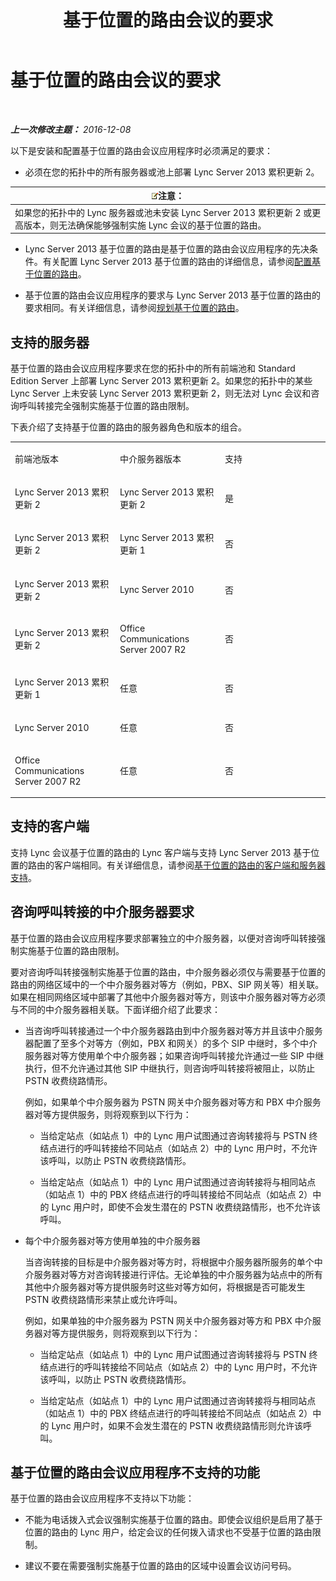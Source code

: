 ﻿---
title: 基于位置的路由会议的要求
TOCTitle: 基于位置的路由会议的要求
ms:assetid: 766d9286-2c34-4faf-bb3e-f0ca478a70cf
ms:mtpsurl: https://technet.microsoft.com/zh-cn/library/Dn362806(v=OCS.15)
ms:contentKeyID: 56271162
ms.date: 12/10/2016
mtps_version: v=OCS.15
ms.translationtype: HT
---

# 基于位置的路由会议的要求

 

_**上一次修改主题：** 2016-12-08_

以下是安装和配置基于位置的路由会议应用程序时必须满足的要求：

  - 必须在您的拓扑中的所有服务器或池上部署 Lync Server 2013 累积更新 2。

<table>
<thead>
<tr class="header">
<th><img src="images/Dn783119.note(OCS.15).gif" title="note" alt="note" />注意：</th>
</tr>
</thead>
<tbody>
<tr class="odd">
<td>如果您的拓扑中的 Lync 服务器或池未安装 Lync Server 2013 累积更新 2 或更高版本，则无法确保能够强制实施 Lync 会议的基于位置的路由。</td>
</tr>
</tbody>
</table>


  - Lync Server 2013 基于位置的路由是基于位置的路由会议应用程序的先决条件。有关配置 Lync Server 2013 基于位置的路由的详细信息，请参阅[配置基于位置的路由](lync-server-2013-configuring-location-based-routing.md)。

  - 基于位置的路由会议应用程序的要求与 Lync Server 2013 基于位置的路由的要求相同。有关详细信息，请参阅[规划基于位置的路由](lync-server-2013-planning-for-location-based-routing.md)。

## 支持的服务器

基于位置的路由会议应用程序要求在您的拓扑中的所有前端池和 Standard Edition Server 上部署 Lync Server 2013 累积更新 2。如果您的拓扑中的某些 Lync Server 上未安装 Lync Server 2013 累积更新 2，则无法对 Lync 会议和咨询呼叫转接完全强制实施基于位置的路由限制。

下表介绍了支持基于位置的路由的服务器角色和版本的组合。


<table>
<colgroup>
<col style="width: 33%" />
<col style="width: 33%" />
<col style="width: 33%" />
</colgroup>
<tbody>
<tr class="odd">
<td><p>前端池版本</p></td>
<td><p>中介服务器版本</p></td>
<td><p>支持</p></td>
</tr>
<tr class="even">
<td><p>Lync Server 2013 累积更新 2</p></td>
<td><p>Lync Server 2013 累积更新 2</p></td>
<td><p>是</p></td>
</tr>
<tr class="odd">
<td><p>Lync Server 2013 累积更新 2</p></td>
<td><p>Lync Server 2013 累积更新 1</p></td>
<td><p>否</p></td>
</tr>
<tr class="even">
<td><p>Lync Server 2013 累积更新 2</p></td>
<td><p>Lync Server 2010</p></td>
<td><p>否</p></td>
</tr>
<tr class="odd">
<td><p>Lync Server 2013 累积更新 2</p></td>
<td><p>Office Communications Server 2007 R2</p></td>
<td><p>否</p></td>
</tr>
<tr class="even">
<td><p>Lync Server 2013 累积更新 1</p></td>
<td><p>任意</p></td>
<td><p>否</p></td>
</tr>
<tr class="odd">
<td><p>Lync Server 2010</p></td>
<td><p>任意</p></td>
<td><p>否</p></td>
</tr>
<tr class="even">
<td><p>Office Communications Server 2007 R2</p></td>
<td><p>任意</p></td>
<td><p>否</p></td>
</tr>
</tbody>
</table>


## 支持的客户端

支持 Lync 会议基于位置的路由的 Lync 客户端与支持 Lync Server 2013 基于位置的路由的客户端相同。有关详细信息，请参阅[基于位置的路由的客户端和服务器支持](lync-server-2013-client-and-server-support-for-location-based-routing.md)。

## 咨询呼叫转接的中介服务器要求

基于位置的路由会议应用程序要求部署独立的中介服务器，以便对咨询呼叫转接强制实施基于位置的路由限制。

要对咨询呼叫转接强制实施基于位置的路由，中介服务器必须仅与需要基于位置的路由的网络区域中的一个中介服务器对等方（例如，PBX、SIP 网关等）相关联。如果在相同网络区域中部署了其他中介服务器对等方，则该中介服务器对等方必须与不同的中介服务器相关联。下面详细介绍了此要求：

  - 当咨询呼叫转接通过一个中介服务器路由到中介服务器对等方并且该中介服务器配置了至多个对等方（例如，PBX 和网关）的多个 SIP 中继时，多个中介服务器对等方使用单个中介服务器；如果咨询呼叫转接允许通过一些 SIP 中继执行，但不允许通过其他 SIP 中继执行，则咨询呼叫转接将被阻止，以防止 PSTN 收费绕路情形。
    
    例如，如果单个中介服务器为 PSTN 网关中介服务器对等方和 PBX 中介服务器对等方提供服务，则将观察到以下行为：
    
      - 当给定站点（如站点 1）中的 Lync 用户试图通过咨询转接将与 PSTN 终结点进行的呼叫转接给不同站点（如站点 2）中的 Lync 用户时，不允许该呼叫，以防止 PSTN 收费绕路情形。
    
      - 当给定站点（如站点 1）中的 Lync 用户试图通过咨询转接将与相同站点（如站点 1）中的 PBX 终结点进行的呼叫转接给不同站点（如站点 2）中的 Lync 用户时，即使不会发生潜在的 PSTN 收费绕路情形，也不允许该呼叫。

  - 每个中介服务器对等方使用单独的中介服务器
    
    当咨询转接的目标是中介服务器对等方时，将根据中介服务器所服务的单个中介服务器对等方对咨询转接进行评估。无论单独的中介服务器为站点中的所有其他中介服务器对等方提供服务时这些对等方如何，将根据是否可能发生 PSTN 收费绕路情形来禁止或允许呼叫。
    
    例如，如果单独的中介服务器为 PSTN 网关中介服务器对等方和 PBX 中介服务器对等方提供服务，则将观察到以下行为：
    
      - 当给定站点（如站点 1）中的 Lync 用户试图通过咨询转接将与 PSTN 终结点进行的呼叫转接给不同站点（如站点 2）中的 Lync 用户时，不允许该呼叫，以防止 PSTN 收费绕路情形。
    
      - 当给定站点（如站点 1）中的 Lync 用户试图通过咨询转接将与相同站点（如站点 1）中的 PBX 终结点进行的呼叫转接给不同站点（如站点 2）中的 Lync 用户时，如果不会发生潜在的 PSTN 收费绕路情形则允许该呼叫。

## 基于位置的路由会议应用程序不支持的功能

基于位置的路由会议应用程序不支持以下功能：

  - 不能为电话拨入式会议强制实施基于位置的路由。即使会议组织是启用了基于位置的路由的 Lync 用户，给定会议的任何拨入请求也不受基于位置的路由限制。

  - 建议不要在需要强制实施基于位置的路由的区域中设置会议访问号码。

